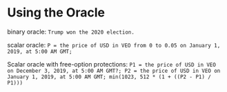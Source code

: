 Using the Oracle
=========


binary oracle: `Trump won the 2020 election.`

scalar oracle: `P = the price of USD in VEO from 0 to 0.05 on January 1, 2019, at 5:00 AM GMT; `

Scalar oracle with free-option protections:
`P1 = the price of USD in VEO on December 3, 2019, at 5:00 AM GMT?; P2 = the price of USD in VEO on January 1, 2019, at 5:00 AM GMT; min(1023, 512 * (1 + ((P2 - P1) / P1)))`